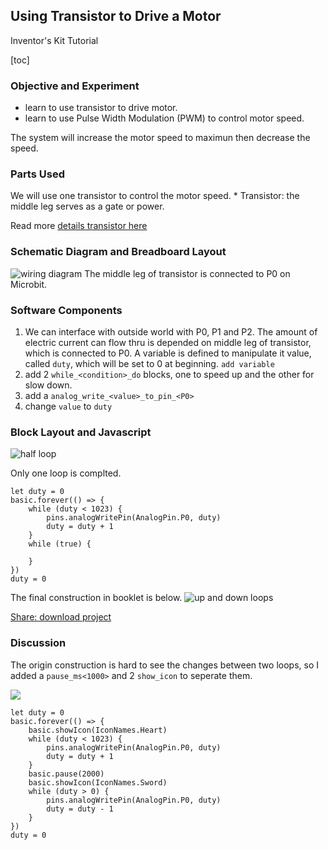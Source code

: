 ## Using Transistor to Drive a Motor
Inventor's Kit Tutorial

[toc]

### Objective and Experiment
* learn to use transistor to drive motor.
* learn to use Pulse Width Modulation (PWM) to control motor speed.

The system will increase the motor speed to maximun then decrease the speed.  

### Parts Used
We will use one transistor to control the motor speed. 
	* Transistor: the middle leg serves as a gate or power. 

Read more [details transistor here](https://en.wikipedia.org/wiki/Transistor)

### Schematic Diagram and Breadboard Layout

![wiring diagram](https://www.evernote.com/l/AS7Kvugdr_RETaNH7FYgBsw5lX3FAxh0m6YB/image.jpg)
The middle leg of transistor is connected to P0 on Microbit.

### Software Components 

1. We can interface with outside world with P0, P1 and P2. The amount of electric current can flow thru is depended on middle leg of transistor, which is connected to P0. A variable is defined to manipulate it value, called `duty`, which will be set to 0 at beginning. `add variable`
2. add 2 `while_<condition>_do` blocks, one to speed up and the other for slow down.
3. add a `analog_write_<value>_to_pin_<P0>`
4. change `value` to `duty`

### Block Layout and Javascript

![half loop](https://www.evernote.com/l/AS41larJlGlOnLMIJwXEwHuEgAouOB4zFYUB/image.png)

Only one loop is complted.

```
let duty = 0
basic.forever(() => {
    while (duty < 1023) {
        pins.analogWritePin(AnalogPin.P0, duty)
        duty = duty + 1
    }
    while (true) {
    	
    }
})
duty = 0
```
The final construction in booklet is below.
![up and down loops](https://www.evernote.com/l/AS4zcy2bs5FG1YkC6_vaWvS1-n4nUsAW14cB/image.png)

[Share: download project](https://makecode.microbit.org/_ixMbd9CaVF85)

### Discussion

The origin construction is hard to see the changes between two loops, so I added a `pause_ms<1000>` and 2 `show_icon` to seperate them.

![](https://www.evernote.com/l/AS7YTTATBONBOKhvUHsbauqhtdBTXzOn0aIB/image.png)

```
let duty = 0
basic.forever(() => {
    basic.showIcon(IconNames.Heart)
    while (duty < 1023) {
        pins.analogWritePin(AnalogPin.P0, duty)
        duty = duty + 1
    }
    basic.pause(2000)
    basic.showIcon(IconNames.Sword)
    while (duty > 0) {
        pins.analogWritePin(AnalogPin.P0, duty)
        duty = duty - 1
    }
})
duty = 0
```
